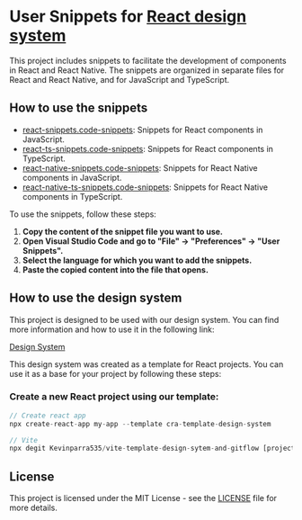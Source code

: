 # User Snippets for [React design system](https://github.com/Kevinparra535/cra-template-design-sytem-and-gitflow/wiki)

This project includes snippets to facilitate the development of components in React and React Native. The snippets are organized in separate files for React and React Native, and for JavaScript and TypeScript.

## How to use the snippets

- [react-snippets.code-snippets](./path/to/react-snippets.code-snippets): Snippets for React components in JavaScript.
- [react-ts-snippets.code-snippets](./path/to/react-ts-snippets.code-snippets): Snippets for React components in TypeScript.
- [react-native-snippets.code-snippets](./path/to/react-native-snippets.code-snippets): Snippets for React Native components in JavaScript.
- [react-native-ts-snippets.code-snippets](./path/to/react-native-ts-snippets.code-snippets): Snippets for React Native components in TypeScript.

To use the snippets, follow these steps:

1. **Copy the content of the snippet file you want to use.**
2. **Open Visual Studio Code and go to "File" -> "Preferences" -> "User Snippets".**
3. **Select the language for which you want to add the snippets.**
4. **Paste the copied content into the file that opens.**

## How to use the design system

This project is designed to be used with our design system. You can find more information and how to use it in the following link:

[Design System](https://github.com/Kevinparra535/cra-template-design-sytem-and-gitflow/wiki)

This design system was created as a template for React projects. You can use it as a base for your project by following these steps:

### **Create a new React project using our template:**

```js
// Create react app
npx create-react-app my-app --template cra-template-design-system

// Vite
npx degit Kevinparra535/vite-template-design-sytem-and-gitflow [project-name]
```

## License

This project is licensed under the MIT License - see the [LICENSE](LICENSE) file for more details.